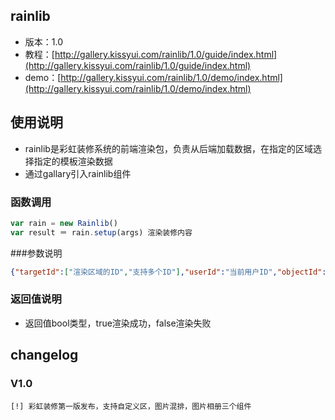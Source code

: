 ## rainlib

* 版本：1.0
* 教程：[http://gallery.kissyui.com/rainlib/1.0/guide/index.html](http://gallery.kissyui.com/rainlib/1.0/guide/index.html)
* demo：[http://gallery.kissyui.com/rainlib/1.0/demo/index.html](http://gallery.kissyui.com/rainlib/1.0/demo/index.html)

## 使用说明
  * rainlib是彩虹装修系统的前端渲染包，负责从后端加载数据，在指定的区域选择指定的模板渲染数据
  * 通过gallary引入rainlib组件
  ### 函数调用
  ``` javascript
  var rain = new Rainlib()
  var result ＝ rain.setup(args) 渲染装修内容
  ```
  ###参数说明
  ``` json
  {"targetId":["渲染区域的ID","支持多个ID"],"userId":"当前用户ID","objectId":"当前的商品对象或页面对象"}
  ```
  ### 返回值说明
  * 返回值bool类型，true渲染成功，false渲染失败


## changelog

### V1.0

    [!] 彩虹装修第一版发布，支持自定义区，图片混排，图片相册三个组件




